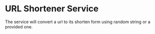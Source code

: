# URL Shortener Service

The service will convert a url to its shorten form using random string or a provided one.

